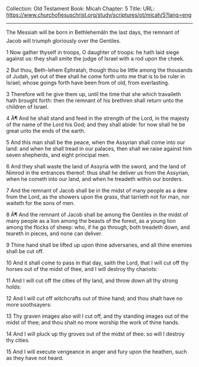 Collection: Old Testament
Book: Micah
Chapter: 5
Title: 
URL: https://www.churchofjesuschrist.org/study/scriptures/ot/micah/5?lang=eng

---

The Messiah will be born in BethlehemâIn the last days, the remnant of Jacob will triumph gloriously over the Gentiles.

1 Now gather thyself in troops, O daughter of troops: he hath laid siege against us: they shall smite the judge of Israel with a rod upon the cheek.

2 But thou, Beth-lehem Ephratah, though thou be little among the thousands of Judah, yet out of thee shall he come forth unto me that is to be ruler in Israel; whose goings forth have been from of old, from everlasting.

3 Therefore will he give them up, until the time that she which travaileth hath brought forth: then the remnant of his brethren shall return unto the children of Israel.

4 Â¶ And he shall stand and feed in the strength of the Lord, in the majesty of the name of the Lord his God; and they shall abide: for now shall he be great unto the ends of the earth.

5 And this man shall be the peace, when the Assyrian shall come into our land: and when he shall tread in our palaces, then shall we raise against him seven shepherds, and eight principal men.

6 And they shall waste the land of Assyria with the sword, and the land of Nimrod in the entrances thereof: thus shall he deliver us from the Assyrian, when he cometh into our land, and when he treadeth within our borders.

7 And the remnant of Jacob shall be in the midst of many people as a dew from the Lord, as the showers upon the grass, that tarrieth not for man, nor waiteth for the sons of men.

8 Â¶ And the remnant of Jacob shall be among the Gentiles in the midst of many people as a lion among the beasts of the forest, as a young lion among the flocks of sheep: who, if he go through, both treadeth down, and teareth in pieces, and none can deliver.

9 Thine hand shall be lifted up upon thine adversaries, and all thine enemies shall be cut off.

10 And it shall come to pass in that day, saith the Lord, that I will cut off thy horses out of the midst of thee, and I will destroy thy chariots:

11 And I will cut off the cities of thy land, and throw down all thy strong holds:

12 And I will cut off witchcrafts out of thine hand; and thou shalt have no more soothsayers:

13 Thy graven images also will I cut off, and thy standing images out of the midst of thee; and thou shalt no more worship the work of thine hands.

14 And I will pluck up thy groves out of the midst of thee: so will I destroy thy cities.

15 And I will execute vengeance in anger and fury upon the heathen, such as they have not heard.
